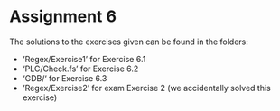# Assignment 6

The solutions to the exercises given can be found in the folders:
 - ’Regex/Exercise1’ for Exercise 6.1
 - ‘PLC/Check.fs’    for Exercise 6.2 
 - ‘GDB/‘            for Exercise 6.3
 - ’Regex/Exercise2’ for exam Exercise 2 (we accidentally solved this exercise) 